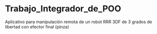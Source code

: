 # Trabajo_Integrador_de_POO
Aplicativo para manipulación remota de un robot RRR 3DF de 3 grados de libertad con efector final (pinza)
